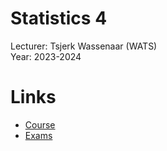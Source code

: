 # Statistics 4
Lecturer: Tsjerk Wassenaar (WATS)<br>
Year: 2023-2024

# Links
+ [Course](https://bioinf.nl/~tsjerk/statistics/)
+ [Exams](https://bioinf.nl/~tsjerk/statistics/exams/)

